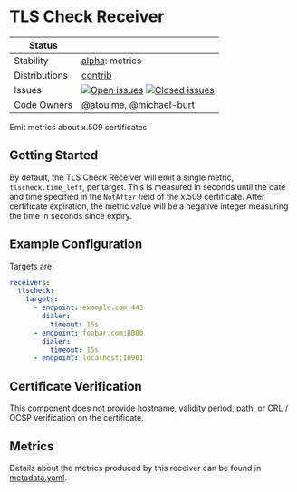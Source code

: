# TLS Check Receiver

<!-- status autogenerated section -->
| Status        |           |
| ------------- |-----------|
| Stability     | [alpha]: metrics   |
| Distributions | [contrib] |
| Issues        | [![Open issues](https://img.shields.io/github/issues-search/open-telemetry/opentelemetry-collector-contrib?query=is%3Aissue%20is%3Aopen%20label%3Areceiver%2Ftlscheck%20&label=open&color=orange&logo=opentelemetry)](https://github.com/open-telemetry/opentelemetry-collector-contrib/issues?q=is%3Aopen+is%3Aissue+label%3Areceiver%2Ftlscheck) [![Closed issues](https://img.shields.io/github/issues-search/open-telemetry/opentelemetry-collector-contrib?query=is%3Aissue%20is%3Aclosed%20label%3Areceiver%2Ftlscheck%20&label=closed&color=blue&logo=opentelemetry)](https://github.com/open-telemetry/opentelemetry-collector-contrib/issues?q=is%3Aclosed+is%3Aissue+label%3Areceiver%2Ftlscheck) |
| [Code Owners](https://github.com/open-telemetry/opentelemetry-collector-contrib/blob/main/CONTRIBUTING.md#becoming-a-code-owner)    | [@atoulme](https://www.github.com/atoulme), [@michael-burt](https://www.github.com/michael-burt) |

[alpha]: https://github.com/open-telemetry/opentelemetry-collector/blob/main/docs/component-stability.md#alpha
[contrib]: https://github.com/open-telemetry/opentelemetry-collector-releases/tree/main/distributions/otelcol-contrib
<!-- end autogenerated section -->

Emit metrics about x.509 certificates.

## Getting Started

By default, the TLS Check Receiver will emit a single metric, `tlscheck.time_left`, per target. This is measured in seconds until the date and time specified in the `NotAfter` field of the x.509 certificate. After certificate expiration, the metric value will be a negative integer measuring the time in seconds since expiry.

## Example Configuration

Targets are 

```yaml
receivers:
  tlscheck:
    targets:
      - endpoint: example.com:443
        dialer: 
          timeout: 15s
      - endpoint: foobar.com:8080
        dialer: 
          timeout: 15s
      - endpoint: localhost:10901
```

## Certificate Verification

This component does not provide hostname, validity period, path, or CRL / OCSP verification on the certificate.

## Metrics

Details about the metrics produced by this receiver can be found in [metadata.yaml](./metadata.yaml).
